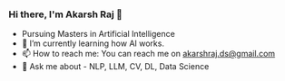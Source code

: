 ### Hi there, I'm Akarsh Raj 👋
- Pursuing Masters in Artificial Intelligence 
- 🔭 I’m currently learning how AI works.
- 📫 How to reach me: You can reach me on akarshraj.ds@gmail.com
- 💬 Ask me about - NLP, LLM, CV, DL, Data Science
<!--
**akarshrajsingh7/akarshrajsingh7** is a ✨ _special_ ✨ repository because its `README.md` (this file) appears on your GitHub profile.

Here are some ideas to get you started:

- 🔭 I’m currently working on ...
- 🌱 I’m currently learning ...
- 👯 I’m looking to collaborate on ...
- 🤔 I’m looking for help with ...
- 💬 Ask me about ...
- 📫 How to reach me: ...
- 😄 Pronouns: ...
- ⚡ Fun fact: ...
-->
